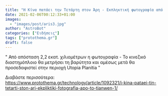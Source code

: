 ```yaml
---
title: "Η Κίνα πατάει την Τετάρτη στον Άρη - Εκπληκτική φωτογραφία από το Tianwen-1"
date: 2021-02-06T00:12:33+01:00
images:
  - "images/post/aris3.jpg"
author: "AstroBot"
categories: ["Ειδήσεις"]
tags: ["protothema.gr"]
draft: false
---
```


" Από απόσταση 2,2 εκατ. χιλιομέτρων η φωτογραφία - Το κινεζικό διαστημόπλοιο θα μετρήσει τη βαρύτητα και αμέσως μετά θα προσεδαφιστεί στην περιοχή Utopia Planitia "

Διαβάστε περισσότερα: https://www.protothema.gr/technology/article/1092321/i-kina-pataei-tin-tetarti-ston-ari-ekpliktiki-fotografia-apo-to-tianwen-1/
